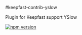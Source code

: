 #keepfast-contrib-yslow

Plugin for Keepfast support YSlow

 [![npm version](https://badge.fury.io/js/keepfast-contrib-yslow.svg)](https://badge.fury.io/js/keepfast-contrib-yslow)

